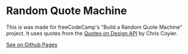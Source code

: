 # Random Quote Machine

This is was made for freeCodeCamp's "Build a Random Quote Machine" project. It uses quotes from the [Quotes on Design API](https://quotesondesign.com/api-v4-0/) by Chris Coyier.

[See on Github Pages](http://www.adelrodriguez.com/random-quote-machine/)